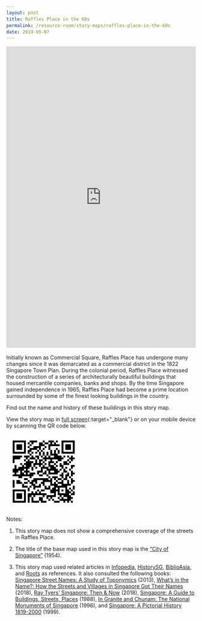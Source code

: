 ```yaml
---
layout: post
title: Raffles Place in the 60s
permalink: /resource-room/story-maps/raffles-place-in-the-60s
date: 2019-05-07
---
```


<iframe src="https://uploads.knightlab.com/storymapjs/04f5c05311b7e48aadefd0cdd269c308/mapbox/index.html" frameborder="0" width="100%" height="800"></iframe>

Initially known as Commercial Square, Raffles Place has undergone many changes since it was demarcated as a commercial district in the 1822 Singapore Town Plan. During the colonial period, Raffles Place witnessed the construction of a series of architecturally beautiful buildings that housed mercantile companies, banks and shops. By the time Singapore gained independence in 1965, Raffles Place had become a prime location surrounded by some of the finest looking buildings in the country. 

Find out the name and history of these buildings in this story map.

View the story map in [full screen](https://uploads.knightlab.com/storymapjs/04f5c05311b7e48aadefd0cdd269c308/mapbox/index.html){:target="_blank"} or on your mobile device by scanning the QR code below.

<img src="/images/qr-code-storymap-raffles-place-60s.png" alt="qr-code-storymap-raffles-place-60s" style="width:200px;" />

Notes:

1. This story map does not show a comprehensive coverage of the streets in Raffles Place.

2. The title of the base map used in this story map is the [“City of Singapore”]( https://www.nas.gov.sg/archivesonline/maps_building_plans/record-details/f90605b3-115c-11e3-83d5-0050568939ad) (1954).

3. This story map used related articles in [Infopedia](https://eresources.nlb.gov.sg/infopedia/), [HistorySG](http://eresources.nlb.gov.sg/history), [BiblioAsia](https://www.nlb.gov.sg/Browse/BiblioAsia.aspx), and [Roots](https://www.roots.sg/) as references. It also consulted the following books: [Singapore Street Names: A Study of Toponymics](https://eservice.nlb.gov.sg/item_holding.aspx?bid=200123850) (2013), [What’s in the Name?: How the Streets and Villages in Singapore Got Their Names](https://eservice.nlb.gov.sg/item_holding.aspx?bid=202924449) (2018), [Ray Tyers’ Singapore: Then & Now](https://eservice.nlb.gov.sg/item_holding.aspx?bid=203784837) (2018), [Singapore: A Guide to Buildings, Streets, Places](http://eservice.nlb.gov.sg/item_holding.aspx?bid=4712298) (1988), [In Granite and Chunam: The National Monuments of Singapore](http://eservice.nlb.gov.sg/item_holding_s.aspx?bid=7919754) (1996), and [Singapore: A Pictorial History 1819-2000](http://eservice.nlb.gov.sg/item_holding.aspx?bid=9651676) (1999).
